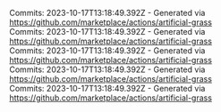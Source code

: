Commits: 2023-10-17T13:18:49.392Z - Generated via https://github.com/marketplace/actions/artificial-grass
<br>
Commits: 2023-10-17T13:18:49.392Z - Generated via https://github.com/marketplace/actions/artificial-grass
<br>
Commits: 2023-10-17T13:18:49.392Z - Generated via https://github.com/marketplace/actions/artificial-grass
<br>
Commits: 2023-10-17T13:18:49.392Z - Generated via https://github.com/marketplace/actions/artificial-grass
<br>
Commits: 2023-10-17T13:18:49.392Z - Generated via https://github.com/marketplace/actions/artificial-grass
<br>
